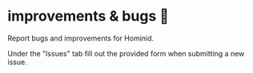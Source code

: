 # improvements & bugs 🐛
Report bugs and improvements for Hominid.

Under the "Issues" tab fill out the provided form when submitting a new issue.

